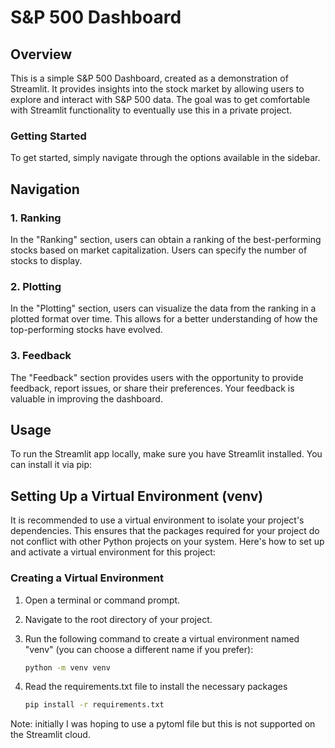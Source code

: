 # S&P 500 Dashboard


## Overview

This is a simple S&P 500 Dashboard, created as a demonstration of Streamlit. It provides insights into the stock market by allowing users to explore and interact with S&P 500 data. The goal was to get comfortable with Streamlit functionality to eventually use this in a private project. 

### Getting Started

To get started, simply navigate through the options available in the sidebar.

## Navigation

### 1. Ranking

In the "Ranking" section, users can obtain a ranking of the best-performing stocks based on market capitalization. Users can specify the number of stocks to display.

### 2. Plotting

In the "Plotting" section, users can visualize the data from the ranking in a plotted format over time. This allows for a better understanding of how the top-performing stocks have evolved.

### 3. Feedback

The "Feedback" section provides users with the opportunity to provide feedback, report issues, or share their preferences. Your feedback is valuable in improving the dashboard.

## Usage

To run the Streamlit app locally, make sure you have Streamlit installed. You can install it via pip:

## Setting Up a Virtual Environment (venv)

It is recommended to use a virtual environment to isolate your project's dependencies. This ensures that the packages required for your project do not conflict with other Python projects on your system. Here's how to set up and activate a virtual environment for this project:



### Creating a Virtual Environment

1. Open a terminal or command prompt.

2. Navigate to the root directory of your project.

3. Run the following command to create a virtual environment named "venv" (you can choose a different name if you prefer):

   ```bash
   python -m venv venv

4. Read the requirements.txt file to install the necessary packages 
    ```bash
    pip install -r requirements.txt


Note: initially I was hoping to use a pytoml file but this is not supported on the Streamlit cloud. 
